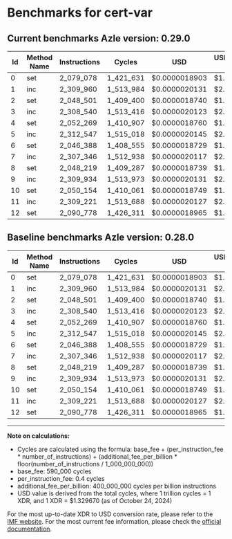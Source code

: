 # Benchmarks for cert-var

## Current benchmarks Azle version: 0.29.0

| Id  | Method Name | Instructions | Cycles    | USD           | USD/Million Calls | Change                     |
| --- | ----------- | ------------ | --------- | ------------- | ----------------- | -------------------------- |
| 0   | set         | 2_079_078    | 1_421_631 | $0.0000018903 | $1.89             | <font color="red">0</font> |
| 1   | inc         | 2_309_960    | 1_513_984 | $0.0000020131 | $2.01             | <font color="red">0</font> |
| 2   | set         | 2_048_501    | 1_409_400 | $0.0000018740 | $1.87             | <font color="red">0</font> |
| 3   | inc         | 2_308_540    | 1_513_416 | $0.0000020123 | $2.01             | <font color="red">0</font> |
| 4   | set         | 2_052_269    | 1_410_907 | $0.0000018760 | $1.87             | <font color="red">0</font> |
| 5   | inc         | 2_312_547    | 1_515_018 | $0.0000020145 | $2.01             | <font color="red">0</font> |
| 6   | set         | 2_046_388    | 1_408_555 | $0.0000018729 | $1.87             | <font color="red">0</font> |
| 7   | inc         | 2_307_346    | 1_512_938 | $0.0000020117 | $2.01             | <font color="red">0</font> |
| 8   | set         | 2_048_219    | 1_409_287 | $0.0000018739 | $1.87             | <font color="red">0</font> |
| 9   | inc         | 2_309_934    | 1_513_973 | $0.0000020131 | $2.01             | <font color="red">0</font> |
| 10  | set         | 2_050_154    | 1_410_061 | $0.0000018749 | $1.87             | <font color="red">0</font> |
| 11  | inc         | 2_309_221    | 1_513_688 | $0.0000020127 | $2.01             | <font color="red">0</font> |
| 12  | set         | 2_090_778    | 1_426_311 | $0.0000018965 | $1.89             | <font color="red">0</font> |

## Baseline benchmarks Azle version: 0.28.0

| Id  | Method Name | Instructions | Cycles    | USD           | USD/Million Calls |
| --- | ----------- | ------------ | --------- | ------------- | ----------------- |
| 0   | set         | 2_079_078    | 1_421_631 | $0.0000018903 | $1.89             |
| 1   | inc         | 2_309_960    | 1_513_984 | $0.0000020131 | $2.01             |
| 2   | set         | 2_048_501    | 1_409_400 | $0.0000018740 | $1.87             |
| 3   | inc         | 2_308_540    | 1_513_416 | $0.0000020123 | $2.01             |
| 4   | set         | 2_052_269    | 1_410_907 | $0.0000018760 | $1.87             |
| 5   | inc         | 2_312_547    | 1_515_018 | $0.0000020145 | $2.01             |
| 6   | set         | 2_046_388    | 1_408_555 | $0.0000018729 | $1.87             |
| 7   | inc         | 2_307_346    | 1_512_938 | $0.0000020117 | $2.01             |
| 8   | set         | 2_048_219    | 1_409_287 | $0.0000018739 | $1.87             |
| 9   | inc         | 2_309_934    | 1_513_973 | $0.0000020131 | $2.01             |
| 10  | set         | 2_050_154    | 1_410_061 | $0.0000018749 | $1.87             |
| 11  | inc         | 2_309_221    | 1_513_688 | $0.0000020127 | $2.01             |
| 12  | set         | 2_090_778    | 1_426_311 | $0.0000018965 | $1.89             |

---

**Note on calculations:**

- Cycles are calculated using the formula: base_fee + (per_instruction_fee \* number_of_instructions) + (additional_fee_per_billion \* floor(number_of_instructions / 1_000_000_000))
- base_fee: 590_000 cycles
- per_instruction_fee: 0.4 cycles
- additional_fee_per_billion: 400_000_000 cycles per billion instructions
- USD value is derived from the total cycles, where 1 trillion cycles = 1 XDR, and 1 XDR = $1.329670 (as of October 24, 2024)

For the most up-to-date XDR to USD conversion rate, please refer to the [IMF website](https://www.imf.org/external/np/fin/data/rms_sdrv.aspx).
For the most current fee information, please check the [official documentation](https://internetcomputer.org/docs/current/developer-docs/gas-cost#execution).
